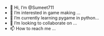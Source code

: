 - 👋 Hi, I’m @Sumeet711
- 👀 I’m interested in game making ...
- 🌱 I’m currently learning pygame in python...
- 💞️ I’m looking to collaborate on ...
- 📫 How to reach me ...

<!---
Sumeet711/Sumeet711 is a ✨ special ✨ repository because its `README.md` (this file) appears on your GitHub profile.
You can click the Preview link to take a look at your changes.
--->
